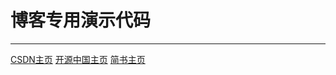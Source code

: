 # 博客专用演示代码
***
[CSDN主页](http://blog.csdn.net/wangjihuanghun)
[开源中国主页](https://my.oschina.net/landptf/blog)
[简书主页](http://www.jianshu.com/u/aad15cb6f55c)

